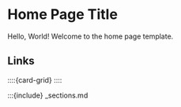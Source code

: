 # Home Page Title

Hello, World! Welcome to the home page template.

## Links

::::{card-grid}
::::

<!-- Do not delete this as it will break section navigation otherwise -->
:::{include} _sections.md
